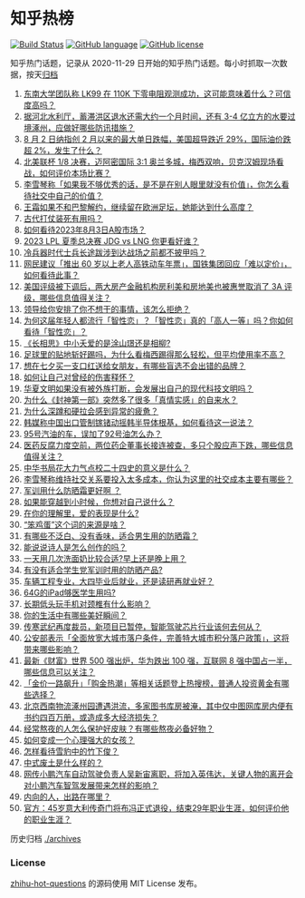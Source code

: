 # 知乎热榜
[![Build Status](https://github.com/ToWeLong/zhihu-hot-questions/workflows/CI/badge.svg)](https://github.com/ToWeLong/zhihu-hot-questions/actions)
[![GitHub language](https://img.shields.io/badge/language-golang-orange.svg)](https://golang.org/)
[![GitHub license](https://img.shields.io/github/license/ToWeLong/zhihu-hot-questions)](https://github.com/ToWeLong/zhihu-hot-questions/blob/main/LICENSE)

知乎热门话题，记录从 2020-11-29 日开始的知乎热门话题。每小时抓取一次数据，按天[归档](./archives)

<!-- BEGIN -->

1. [东南大学团队称 LK99 在 110K 下零电阻观测成功，这可能意味着什么？可信度高吗？](https://www.zhihu.com/question/615351418)
1. [据河北水利厅，蓄滞洪区退水还需大约一个月时间，还有 3-4 亿立方的水要过境涿州，应做好哪些防讯措施？](https://www.zhihu.com/question/615374667)
1. [8 月 2 日纳指创 2 月以来的最大单日跌幅，美国超导跌近 29%，国际油价跌超 2%，发生了什么？](https://www.zhihu.com/question/615378132)
1. [北美联杯 1/8 决赛，迈阿密国际 3:1 奥兰多城，梅西双响，贝克汉姆现场看战，如何评价本场比赛？](https://www.zhihu.com/question/615397762)
1. [李雪琴称「如果我不够优秀的话，是不是在别人眼里就没有价值」，你怎么看待社交中自己的价值？](https://www.zhihu.com/question/613870202)
1. [王霜如果不和巴黎解约，继续留在欧洲足坛，她能达到什么高度？](https://www.zhihu.com/question/615221733)
1. [古代打仗装死有用吗？](https://www.zhihu.com/question/614719459)
1. [如何看待2023年8月3日A股市场？](https://www.zhihu.com/question/615378428)
1. [2023 LPL 夏季总决赛 JDG vs LNG 你更看好谁？](https://www.zhihu.com/question/615262418)
1. [冷兵器时代士兵长途跋涉到达战场之前都不披甲吗？](https://www.zhihu.com/question/614847652)
1. [网民建议「推出 60 岁以上老人高铁动车年票」，国铁集团回应「难以定价」，如何看待此事？](https://www.zhihu.com/question/615192671)
1. [美国评级被下调后，两大房产金融机构房利美和房地美也被惠誉取消了 3A 评级，哪些信息值得关注？](https://www.zhihu.com/question/615378072)
1. [领导给你安排了你不想干的事情，该怎么拒绝？](https://www.zhihu.com/question/433683237)
1. [为何这届年轻人都流行「智性恋」？「智性恋」真的「高人一等」吗？你如何看待「智性恋」？](https://www.zhihu.com/question/613869987)
1. [《长相思》中小夭爱的是涂山璟还是相柳?](https://www.zhihu.com/question/614053981)
1. [足球里的贴地斩好踢吗，为什么看梅西踢得那么轻松，但平均使用率不高？](https://www.zhihu.com/question/614689128)
1. [想在七夕买一支口红送给女朋友，有哪些盲选不会出错的品牌？](https://www.zhihu.com/question/614864702)
1. [如何让自己对曾经的伤害释怀？](https://www.zhihu.com/question/612157397)
1. [华夏文明如果没有被外族打断，会发展出自己的现代科技文明吗？](https://www.zhihu.com/question/604725540)
1. [为什么《封神第一部》突然多了很多「真情实感」的自来水？](https://www.zhihu.com/question/615109954)
1. [为什么深蹲和硬拉会感到异常的疲惫？](https://www.zhihu.com/question/610386035)
1. [韩媒称中国出口管制镓锗动摇韩半导体根基，如何看待这一说法？](https://www.zhihu.com/question/615379123)
1. [95号汽油的车，误加了92号油怎么办？](https://www.zhihu.com/question/590764093)
1. [医药反腐力度空前，两位药企董事长接连被查，多只个股应声下跌，哪些信息值得关注？](https://www.zhihu.com/question/614875077)
1. [中华书局花大力气点校二十四史的意义是什么？](https://www.zhihu.com/question/559337627)
1. [李雪琴称维持社交关系要投入太多成本，你认为这里的社交成本主要有哪些？](https://www.zhihu.com/question/613869519)
1. [军训用什么防晒霜更好啊 ？](https://www.zhihu.com/question/613590360)
1. [如果能穿越到小时候，你想对自己说什么？](https://www.zhihu.com/question/604735792)
1. [在你的理解里，爱的表现是什么?](https://www.zhihu.com/question/615001099)
1. [“笨鸡蛋”这个词的来源是啥？](https://www.zhihu.com/question/614394466)
1. [有哪些不泛白、没有香味，适合男生用的防晒霜？](https://www.zhihu.com/question/612066789)
1. [能说说诗人是怎么创作的吗？](https://www.zhihu.com/question/613920828)
1. [一天用几次洗面奶比较合适?早上还是晚上用？](https://www.zhihu.com/question/611705929)
1. [有没有适合学生党军训时用的防晒产品?](https://www.zhihu.com/question/610053674)
1. [车辆工程专业，大四毕业后就业，还是读研再就业好？](https://www.zhihu.com/question/612501887)
1. [64G的iPad够医学生用吗?](https://www.zhihu.com/question/614494617)
1. [长期低头玩手机对颈椎有什么影响？](https://www.zhihu.com/question/615259823)
1. [你的生活中有哪些美好瞬间？](https://www.zhihu.com/question/575261018)
1. [传寒武纪再度裁员，新项目已暂停，智能驾驶芯片行业该何去何从？](https://www.zhihu.com/question/614868633)
1. [公安部表示「全面放宽大城市落户条件，完善特大城市积分落户政策」，这将带来哪些影响？](https://www.zhihu.com/question/615403187)
1. [最新《财富》世界 500 强出炉，华为跌出 100 强，互联网 8 强中国占一半，哪些信息可以关注？](https://www.zhihu.com/question/615242841)
1. [「金价一路飙升」「购金热潮」等相关话题登上热搜榜，普通人投资黄金有哪些选择？](https://www.zhihu.com/question/615390936)
1. [北京西南物流涿州园遭遇洪流，多家图书库房被淹，其中仅中图网库房内便有书约四百万册，或造成多大经济损失？](https://www.zhihu.com/question/615196177)
1. [经常熬夜的人怎么保护好皮肤？有哪些熬夜必备好物？](https://www.zhihu.com/question/613260185)
1. [如何变成一个心理强大的女孩？](https://www.zhihu.com/question/542764581)
1. [怎样看待雪豹中的竹下俊？](https://www.zhihu.com/question/34250360)
1. [中式废土是什么样的？](https://www.zhihu.com/question/613558201)
1. [网传小鹏汽车自动驾驶负责人吴新宙离职，将加入英伟达，关键人物的离开会对小鹏汽车智驾发展带来怎样的影响？](https://www.zhihu.com/question/615232043)
1. [内向的人，出路在哪里？](https://www.zhihu.com/question/614686498)
1. [官方：45岁意大利传奇门将布冯正式退役，结束29年职业生涯，如何评价他的职业生涯？](https://www.zhihu.com/question/615322036)

<!-- END -->

历史归档 [./archives](./archives)


### License
[zhihu-hot-questions](https://github.com/towelong/zhihu-hot-questions) 的源码使用 MIT License 发布。
